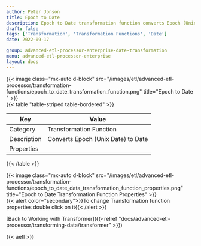 ```yaml
---
author: Peter Jonson
title: Epoch to Date
description: Epoch to Date transformation function converts Epoch (Unix Date) to Date
draft: false
tags: ['Transformation', 'Transformation Functions', 'Date']
date: 2022-09-17

group: advanced-etl-processor-enterprise-date-transformation
menu: advanced-etl-processor-enterprise
layout: docs
---
```


{{< image class="mx-auto d-block"  src="/images/etl/advanced-etl-processor/transformation-functions/epoch_to_date_transformation_function.png" title="Epoch to Date " >}}
\
{{< table "table-striped table-bordered" >}}

| Key         | Value                              |
| ----------- | ---------------------------------- |
| Category    | Transformation Function            |
| Description | Converts Epoch (Unix Date) to Date |
| Properties  |                                    |

{{< /table >}}

{{< image class="mx-auto d-block"  src="/images/etl/advanced-etl-processor/transformation-functions/epoch_to_date_data_transformation_function_properties.png" title="Epoch to Date Transformation Function Properties" >}}
\
{{< alert color="secondary">}}To change Transformation function properties double click on it{{< /alert >}}

[Back to Working with Transformer]({{<relref "docs/advanced-etl-processor/transforming-data/transformer" >}})

{{< aetl >}}
